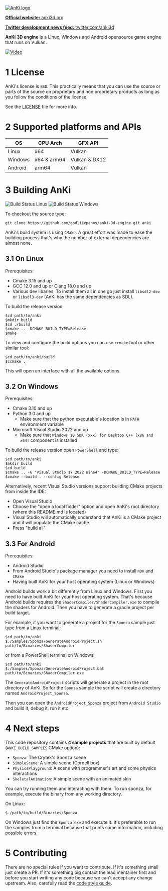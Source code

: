 [![AnKi logo](http://anki3d.org/wp-content/uploads/2015/11/logo_248.png)](http://anki3d.org)

[**Official website:** anki3d.org](https://www.anki3d.org)

[**Twitter development news feed:** twitter.com/anki3d](https://twitter.com/anki3d)

**AnKi 3D engine** is a Linux, Windows and Android opensource game engine that runs on Vulkan.

[![Video](http://img.youtube.com/vi/va7nZ2EFR4c/0.jpg)](http://www.youtube.com/watch?v=va7nZ2EFR4c)

1 License
=========

AnKi's license is `BSD`. This practically means that you can use the source or parts of the source on proprietary and non proprietary products as long as you follow the conditions of the license.

See the [LICENSE](LICENSE) file for more info.

2 Supported platforms and APIs
==============================

| OS      | CPU Arch    | GFX API       |
|---------|-------------|---------------|
| Linux   | x64         | Vulkan        |
| Windows | x64 & arm64 | Vulkan & DX12 |
| Android | arm64       | Vulkan        |

3 Building AnKi
===============

![Build Status Linux](https://github.com/godlikepanos/anki-3d-engine/actions/workflows/Linux.yml/badge.svg)
![Build Status Windows](https://github.com/godlikepanos/anki-3d-engine/actions/workflows/Windows.yml/badge.svg)

To checkout the source type:

	git clone https://github.com/godlikepanos/anki-3d-engine.git anki

AnKi's build system is using `CMake`. A great effort was made to ease the building process that's why the number of external dependencies are almost none.

3.1 On Linux
------------

Prerequisites:

- Cmake 3.15 and up
- GCC 12.0 and up or Clang 18.0 and up
- Various dev libaries. To install them all in one go just install `libsdl2-dev` or `libsdl3-dev` (AnKi has the same dependencies as SDL).

To build the release version:

	$cd path/to/anki
	$mkdir build
	$cd ./build
	$cmake .. -DCMAKE_BUILD_TYPE=Release
	$make

To view and configure the build options you can use `ccmake` tool or other similar tool:

	$cd path/to/anki/build
	$ccmake .

This will open an interface with all the available options.

3.2 On Windows
--------------

Prerequisites:

- Cmake 3.10 and up
- Python 3.0 and up
	- Make sure that the python executable's location is in `PATH` environment variable
- Microsoft Visual Studio 2022 and up
	- Make sure that `Windows 10 SDK (xxx) for Desktop C++ [x86 and x64]` component is installed

To build the release version open `PowerShell` and type:

	$cd path/to/anki
	$mkdir build
	$cd build
	$cmake .. -G "Visual Studio 17 2022 Win64" -DCMAKE_BUILD_TYPE=Release
	$cmake --build . --config Release

Alternatively, recent Visual Studio versions support building CMake projects from inside the IDE:

- Open Visual Studio
- Choose the "open a local folder" option and open AnKi's root directory (where this README.md is located)
- Visual Studio will automatically understand that AnKi is a CMake project and it will populate the CMake cache
- Press "build all"

3.3 For Android
---------------

Prerequisites:

- Android Studio
- From Android Studio's package manager you need to install `NDK` and `CMake`
- Having built AnKi for your host operating system (Linux or Windows)

Android builds work a bit differently from Linux and Windows. First you need to have built AnKi for your host operating system. That's because Android builds requires the `ShaderCompiler/ShaderCompiler.exe` to compile the shaders for Android. Then you have to generate a gradle project per build target.

For example, if you want to generate a project for the `Sponza` sample just type from a Linux terminal:

	$cd path/to/anki
	$./Samples/Sponza/GenerateAndroidProject.sh path/to/Binaries/ShaderCompiler

or from a PowerShell terminal on Windows:

	$cd path/to/anki
	$./Samples/Sponza/GenerateAndroidProject.bat path/to/Binaries/ShaderCompiler.exe

The `GenerateAndroidProject` scripts will generate a project in the root directory of AnKi. So for the `Sponza` sample the script will create a directory named `AndroidProject_Sponza`.

Then you can open the `AndroidProject_Sponza` project from `Android Studio` and build it, debug it, run it etc.

4 Next steps
============

This code repository contains **4 sample projects** that are built by default (`ANKI_BUILD_SAMPLES` CMake option):

- `Sponza`: The Crytek's Sponza scene
- `SimpleScene`: A simple scene (Cornell box)
- `PhysicsPlayground`: A scene with programmer's art and some physics interactions
- `SkeletalAnimation`: A simple scene with an animated skin

You can try running them and interacting with them. To run sponza, for example, execute the binary from any working directory.

On Linux:

	$./path/to/build/Binaries/Sponza

On Windows just find the `Sponza.exe` and execute it. It's preferable to run the samples from a terminal because that prints some information, including possible errors.

5 Contributing
==============

There are no special rules if you want to contribute. If it's something small just create a PR. If it's something big contact the lead mentainer first and before you start writing any code because we can't accept any change upstream. Also, carefully read the
[code style guide](Docs/CodeStyle.md).
